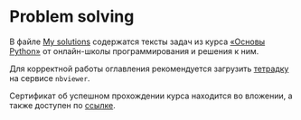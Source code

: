 # Problem solving

В файле [My solutions](https://github.com/data-analyst-and-financier/python_basics_course/blob/main/My%20solutions.ipynb) содержатся тексты задач из курса [«Основы Python»](https://ru.hexlet.io/courses/python-basics) от онлайн-школы программирования и решения к ним.

Для корректной работы оглавления рекомендуется загрузить [тетрадку](https://nbviewer.org/github/data-analyst-and-financier/python_basics_course/blob/main/My%20solutions.ipynb) на сервисе `nbviewer`. 

Сертификат об успешном прохождении курса находится во вложении, а также доступен по [ссылке](https://drive.google.com/drive/u/1/folders/1JFEG2d2yvFfwKndgU2xVG3CV1jIGw_Bn).

